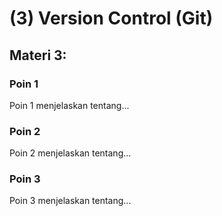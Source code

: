 # (3) Version Control (Git)

## Materi 3:

### Poin 1

Poin 1 menjelaskan tentang... 

### Poin 2

Poin 2 menjelaskan tentang... 

### Poin 3

Poin 3 menjelaskan tentang... 

